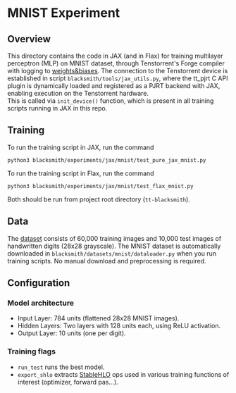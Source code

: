 # MNIST Experiment
## Overview
This directory contains the code in JAX (and in Flax) for training multilayer perceptron (MLP) on MNIST dataset, through Tenstorrent's Forge compiler with logging to [weights&biases](https://wandb.ai/site/).
The connection to the Tenstorrent device is established in script ```blacksmith/tools/jax_utils.py```,
where the tt_pjrt C API plugin is dynamically loaded and registered as a PJRT backend with JAX, enabling execution on the Tenstorrent hardware. <br/>
This is called via ```init_device()``` function, which is present in all training scripts running in JAX in this repo.
## Training
To run the training script in JAX, run the command
```
python3 blacksmith/experiments/jax/mnist/test_pure_jax_mnist.py
```
To run the training script in Flax, run the command
```
python3 blacksmith/experiments/jax/mnist/test_flax_mnist.py
```
Both should be run from project root directory (```tt-blacksmith```).

## Data
The [dataset](https://www.kaggle.com/datasets/hojjatk/mnist-dataset) consists of 60,000 training images and 10,000 test images of handwritten digits (28x28 grayscale).
The MNIST dataset is automatically downloaded in ```blacksmith/datasets/mnist/dataloader.py``` when you run training scripts.
No manual download and preprocessing is required.

## Configuration
### Model architecture
- Input Layer: 784 units (flattened 28x28 MNIST images).
- Hidden Layers: Two layers with 128 units each, using ReLU activation.
- Output Layer: 10 units (one per digit).
### Training flags
- ```run_test``` runs the best model.
- ```export_shlo``` extracts [StableHLO](https://openxla.org/stablehlo) ops used in various training functions of interest (optimizer, forward pas...).
